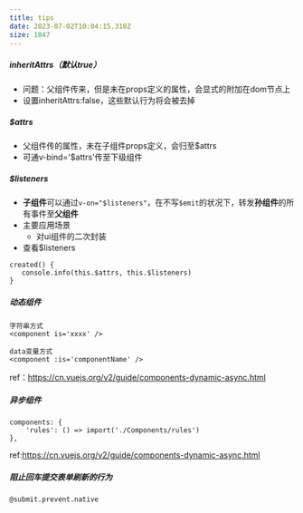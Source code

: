 ```yaml
---
title: tips
date: 2023-07-02T10:04:15.310Z
size: 1047
---
```

##### inheritAttrs（默认true）

- 问题：父组件传来，但是未在props定义的属性，会显式的附加在dom节点上
- 设置inheritAttrs:false，这些默认行为将会被去掉

##### $attrs

- 父组件传的属性，未在子组件props定义，会归至$attrs
- 可通v-bind='$attrs'传至下级组件

##### $listeners

- **子组件**可以通过`v-on="$listeners"`，在不写`$emit`的状况下，转发**孙组件**的所有事件至**父组件**
- 主要应用场景
  - 对ui组件的二次封装
- 查看$listeners

```vue
created() {
   console.info(this.$attrs, this.$listeners)
}
```

##### 动态组件

```vue
字符串方式
<component is='xxxx' />

data变量方式
<component :is='componentName' />
```

ref：https://cn.vuejs.org/v2/guide/components-dynamic-async.html

##### 异步组件

```vue
components: {
	'rules': () => import('./Components/rules')
},
```

ref:https://cn.vuejs.org/v2/guide/components-dynamic-async.html

##### 阻止回车提交表单刷新的行为

```
@submit.prevent.native
```
